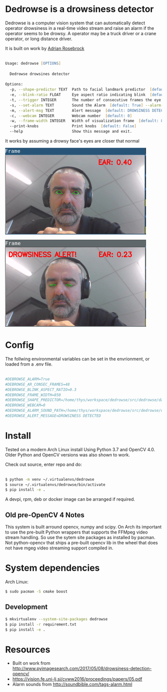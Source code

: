 # Dedrowse is a drowsiness detector

Dedrowse is a computer vision system that can automatically detect operator
drowsiness in a real-time video stream and raise an alarm if the operator seems
to be drowsy. A operator may be a truck driver or a crane operator, or long
distance driver.

It is built on work by [Adrian Rosebrock](http://www.pyimagesearch.com/2017/05/08/drowsiness-detection-opencv/)


```zsh

Usage: dedrowse [OPTIONS]

  Dedrowse drowsines detector

Options:
  -p, --shape-predictor TEXT  Path to facial landmark predictor  [default: /ho me/thys/workspace/bhp/si/dedrowse/src/dedrowse/d ata/face.dat]
  -e, --blink-ratio FLOAT     Eye aspect ratio indicating blink  [default: 0.3]
  -t, --trigger INTEGER       The number of consecutive frames the eye must be below the threshold for to set off the alarm [default: 48]
  -s, --set-alarm TEXT        Sound the Alarm  [default: True] --alarm-sound TEXT          Alarm sound file  [default: /home/thys/workspace /bhp/si/dedrowse/src/dedrowse/data/alarm.wav]
  -m, --alert-msg TEXT        Alert message  [default: DROWSINESS DETECTED]
  -c, --webcam INTEGER        Webcam number  [default: 0]
  -w, --frame-width INTEGER   Width of visualization frame  [default: 850]
  --print-knobs               Print knobs  [default: False]
  --help                      Show this message and exit.

```

It works by assuming a drowsy face's eyes are closer that normal

![Open](docs/open.png)


![Close](docs/close.png)


# Config

The follwing environmental variables can be set in the envrionment, or loaded
from a .env file.

```zsh

#DEBROWSE_ALARM=True
#DEBROWSE_AR_CONSEC_FRAMES=48
#DEBROWSE_BLINK_ASPECT_RATIO=0.3
#DEBROWSE_FRAME_WIDTH=850
#DEBROWSE_SHAPE_PREDICTOR=/home/thys/workspace/dedrowse/src/dedrowse/data/face.dat
#DEBROWSE_WEBCAM=0
#DEDROWSE_ALARM_SOUND_PATH=/home/thys/workspace/dedrowse/src/dedrowse/data/alarm.wav
#DEDROWSE_ALERT_MESSAGE=DROWSINESS DETECTED

```


# Install

Tested on a modern Arch Linux install Using Python 3.7 and OpenCV 4.0. Older
Python and OpenCV versions was also shown to work.

Check out source, enter repo and do:

```zsh

$ python -m venv ~/.virtualenvs/dedrowse
$ source ~/.virtualenvs/dedrowse/bin/activate
$ pip install -e .

```

A devpi, rpm, deb or docker image can be arranged if required.

## Old pre-OpenCV 4 Notes
This system is built arround opencv, numpy and scipy. On Arch its important to use the
pre-built Python wrappers that supports the FFMpeg video stream handling. So use the sytem
site packages as installed by pacman. Not python-opencv that ships a pre-built opencv lib in the
wheel that does not have mgeg video streaming support compiled in.

# System dependencies

Arch Linux:

```bash
$ sudo pacman -S cmake boost
```

## Development

```bash
$ mkvirtualenv --system-site-packages dedrowse
$ pip install -r requirement.txt
$ pip install -e .
```


# Resources

* Built on work from http://www.pyimagesearch.com/2017/05/08/drowsiness-detection-opencv/
* https://vision.fe.uni-lj.si/cvww2016/proceedings/papers/05.pdf
* Alarm sounds from http://soundbible.com/tags-alarm.html
